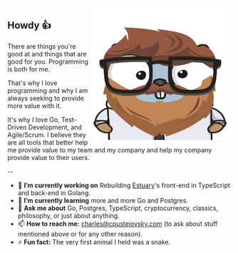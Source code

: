 <img align="right" src="https://github.com/cpustejovsky/gatsby-site/blob/master/src/images/cpustejovsky_gopher.png" alt="Illustration of and Ikigai" width=320px height=300px />

## Howdy 👍 

There are things you're good at and things that are good for you. Programming is both for me.

That's why I love programming and why I am always seeking to provide more value with it.

It's why I love Go, Test-Driven Development, and Agile/Scrum. I believe they are all tools that better help me provide value to my team and my company and help my company provide value to their users.

--
- 🔭 **I’m currently working on** Rebuilding [Estuary](https://github.com/cpustejovsky/estuary)'s front-end in TypeScript and back-end in Golang.
- 🌱 **I’m currently learning** more and more Go and Postgres.
- 💬 **Ask me about** Go, Postgres, TypeScript, cryptocurrency, classics, philosophy, or just about anything.
- 📫 **How to reach me:** [charles@cpustejovsky.com](mailto:charles@cpustejovsky.com) (to ask about stuff mentioned above or for any other reason).
- ⚡ **Fun fact:** The very first animal I held was a snake.
<!--
**cpustejovsky/cpustejovsky** is a ✨ _special_ ✨ repository because its `README.md` (this file) appears on your GitHub profile.
Here are some ideas to get you started:
- 🔭 I’m currently working on ...
- 🌱 I’m currently learning ...
- 👯 I’m looking to collaborate on ...
- 🤔 I’m looking for help with ...
- 💬 Ask me about ...
- 📫 How to reach me: ...
- 😄 Pronouns: ...
- ⚡ Fun fact: ...
After years of searching, I realized [programming is my ikigai](https://dev.to/cpustejovsky/a-month-of-development-work-52gh) (learn more about ikigai [here](https://www.forbes.com/sites/chrismyers/2018/02/23/how-to-find-your-ikigai-and-transform-your-outlook-on-life-and-business/#3b81b4532ed4)). Since then I've been learning and growing as a developer. 
-->
